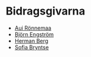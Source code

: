 # Bidragsgivarna

- [Aui Rönnemaa](https://github.com/auironnemaa)
- [Björn Engström](https://github.com/bEPHen)
- [Herman Berg](https://github.com/hha2011)
- [Sofia Bryntse](https://github.com/Bryntse)
